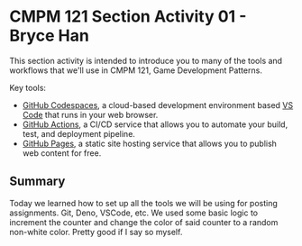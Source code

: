 # CMPM 121 Section Activity 01 - Bryce Han

This section activity is intended to introduce you to many of the tools and workflows that we'll use in CMPM 121, Game Development Patterns.

Key tools:

- [GitHub Codespaces](https://github.com/features/codespaces), a cloud-based development environment based [VS Code](https://code.visualstudio.com/) that runs in your web browser.
- [GitHub Actions](https://github.com/features/actions), a CI/CD service that allows you to automate your build, test, and deployment pipeline.
- [GitHub Pages](https://pages.github.com/), a static site hosting service that allows you to publish web content for free.

## Summary

Today we learned how to set up all the tools we will be using for posting assignments. Git, Deno, VSCode, etc.
We used some basic logic to increment the counter and change the color of said counter to a random non-white color.
Pretty good if I say so myself.
